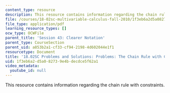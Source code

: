 ```yaml
---
content_type: resource
description: This resource contains information regarding the chain rule with constraints.
file: /courses/18-02sc-multivariable-calculus-fall-2010/1f3eb6a2d5a082739e4bdecdce5f62a1_MIT18_02SC_pb_43_comb.pdf
file_type: application/pdf
learning_resource_types: []
ocw_type: OCWFile
parent_title: 'Session 43: Clearer Notation'
parent_type: CourseSection
parent_uid: a853b2a1-cf33-cf94-2198-4d602044e1f1
resourcetype: Document
title: '18.02SC Problems and Solutions: Problems: The Chain Rule with Constraints'
uid: 1f3eb6a2-d5a0-8273-9e4b-decdce5f62a1
video_metadata:
  youtube_id: null
---
```

This resource contains information regarding the chain rule with constraints.

